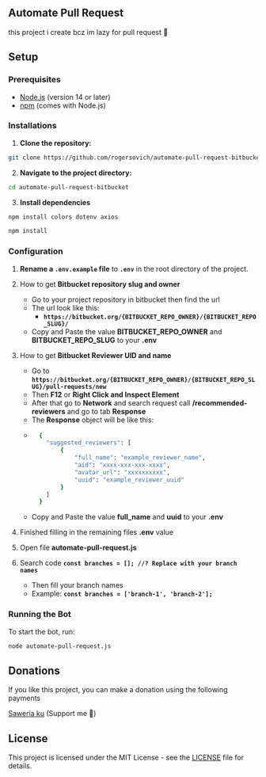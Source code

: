 ## Automate Pull Request 

this project i create bcz im lazy for pull request 🤯

## Setup

### Prerequisites

- [Node.js](https://nodejs.org/) (version 14 or later)
- [npm](https://www.npmjs.com/) (comes with Node.js)

### Installations

1. **Clone the repository:**

```bash 
git clone https://github.com/rogersovich/automate-pull-request-bitbucket.git
```

2. **Navigate to the project directory:**

```bash
cd automate-pull-request-bitbucket
```

3. **Install dependencies**

```bash 
npm install colors dotenv axios
```

```bash 
npm install
```

### Configuration

1. **Rename a `.env.example` file** to **`.env`** in the root directory of the project.
   
2. How to get **Bitbucket repository slug and owner**
   - Go to your project repository in bitbucket then find the url
   - The url look like this:
     - **`https://bitbucket.org/{BITBUCKET_REPO_OWNER}/{BITBUCKET_REPO_SLUG}/`**
   - Copy and Paste the value **BITBUCKET_REPO_OWNER** and **BITBUCKET_REPO_SLUG** to your **.env**
  
3. How to get **Bitbucket Reviewer UID and name**
   - Go to **`https://bitbucket.org/{BITBUCKET_REPO_OWNER}/{BITBUCKET_REPO_SLUG}/pull-requests/new`**
   - Then  **F12** or **Right Click and Inspect Element**
   - After that go to **Network** and search request call **/recommended-reviewers** and go to tab **Response**
   - The **Response** object will be like this:
   - ```bash
       {
         "suggested_reviewers": [
             {
                 "full_name": "example_reviewer_name",
                 "aid": "xxxx-xxx-xxx-xxxx",
                 "avatar_url": "xxxxxxxxxx",
                 "uuid": "example_reviewer_uuid"
             }
         ]
       }
    - Copy and Paste the value **full_name** and **uuid** to your **.env**

4. Finished filling in the remaining files **.env** value
   
5. Open file **automate-pull-request.js**
   
6. Search code **`const branches = []; //? Replace with your branch names`**
   - Then fill your branch names
   - Example: **`const branches = ['branch-1', 'branch-2'];`**

### Running the Bot

To start the bot, run:

```bash 
node automate-pull-request.js
```

## Donations

If you like this project, you can make a donation using the following payments

[Saweria ku](https://saweria.co/rogersovich) (Support me 💙)

## License

This project is licensed under the MIT License - see the [LICENSE](LICENSE) file for details.
